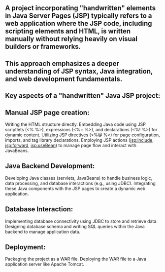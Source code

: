## A project incorporating "handwritten" elements in Java Server Pages (JSP) typically refers to a web application where the JSP code, including scripting elements and HTML, is written manually without relying heavily on visual builders or frameworks. 
This approach emphasizes a deeper understanding of JSP syntax, Java integration, and web development fundamentals.
----
## Key aspects of a "handwritten" Java JSP project: ## 
## Manual JSP page creation:
Writing the HTML structure directly.
Embedding Java code using JSP scriptlets (<% %>), expressions (<%= %>), and declarations (<%! %>) for dynamic content.
Utilizing JSP directives (<%@ %>) for page configuration, imports, and tag library declarations.
Employing JSP actions (<jsp:include>, <jsp:forward>, <jsp:useBean>) to manage page flow and interact with JavaBeans.
## Java Backend Development:
Developing Java classes (servlets, JavaBeans) to handle business logic, data processing, and database interactions (e.g., using JDBC).
Integrating these Java components with the JSP pages to create a dynamic web application.
## Database Interaction:
Implementing database connectivity using JDBC to store and retrieve data.
Designing database schema and writing SQL queries within the Java backend to manage application data.
## Deployment:
Packaging the project as a WAR file.
Deploying the WAR file to a Java application server like Apache Tomcat.
